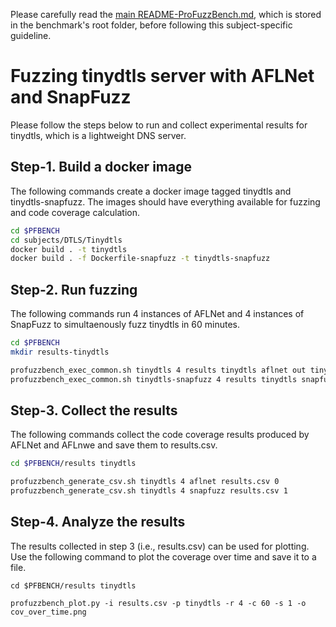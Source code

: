 Please carefully read the [main README-ProFuzzBench.md](../../../README-ProFuzzBench.md), which is stored in the benchmark's root folder, before following this subject-specific guideline.

# Fuzzing tinydtls server with AFLNet and SnapFuzz
Please follow the steps below to run and collect experimental results for tinydtls, which is a lightweight DNS server.

## Step-1. Build a docker image
The following commands create a docker image tagged tinydtls and tinydtls-snapfuzz. The images should have everything available for fuzzing and code coverage calculation.

```bash
cd $PFBENCH
cd subjects/DTLS/Tinydtls
docker build . -t tinydtls
docker build . -f Dockerfile-snapfuzz -t tinydtls-snapfuzz
```

## Step-2. Run fuzzing
The following commands run 4 instances of AFLNet and 4 instances of SnapFuzz to simultaenously fuzz tinydtls in 60 minutes.

```bash
cd $PFBENCH
mkdir results-tinydtls

profuzzbench_exec_common.sh tinydtls 4 results tinydtls aflnet out tinydtls-aflnet "-P DTLS12 -D 10000 -q 3 -s 3 -E -K -W 30 -m none -t 5000" 3600 5 &
profuzzbench_exec_common.sh tinydtls-snapfuzz 4 results tinydtls snapfuzz/aflnet out tinydtls-snapfuzz "-P DTLS12 -D 10000 -q 3 -s 3 -E -K -W 30 -m none -t 5000" 3600 5
```

## Step-3. Collect the results
The following commands collect the  code coverage results produced by AFLNet and AFLnwe and save them to results.csv.

```bash
cd $PFBENCH/results tinydtls

profuzzbench_generate_csv.sh tinydtls 4 aflnet results.csv 0
profuzzbench_generate_csv.sh tinydtls 4 snapfuzz results.csv 1
```

## Step-4. Analyze the results
The results collected in step 3 (i.e., results.csv) can be used for plotting. Use the following command to plot the coverage over time and save it to a file.

```
cd $PFBENCH/results tinydtls

profuzzbench_plot.py -i results.csv -p tinydtls -r 4 -c 60 -s 1 -o cov_over_time.png
```



